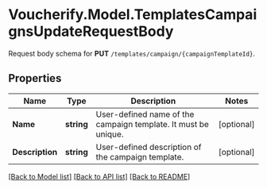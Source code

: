 # Voucherify.Model.TemplatesCampaignsUpdateRequestBody
Request body schema for **PUT** `/templates/campaign/{campaignTemplateId}`.

## Properties

Name | Type | Description | Notes
------------ | ------------- | ------------- | -------------
**Name** | **string** | User-defined name of the campaign template. It must be unique. | [optional] 
**Description** | **string** | User-defined description of the campaign template. | [optional] 

[[Back to Model list]](../README.md#documentation-for-models) [[Back to API list]](../README.md#documentation-for-api-endpoints) [[Back to README]](../README.md)

